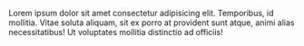 Lorem ipsum dolor sit amet consectetur adipisicing elit. Temporibus, id mollitia. Vitae soluta aliquam, sit ex porro at provident sunt atque, animi alias necessitatibus! Ut voluptates mollitia distinctio ad officiis!
